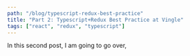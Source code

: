 ```yaml
---
path: "/blog/typescript-redux-best-practice"
title: "Part 2: Typescript+Redux Best Practice at Vingle"
tags: ["react", "redux", "typescript"]
---
```


In this second post, I am going to go over,

